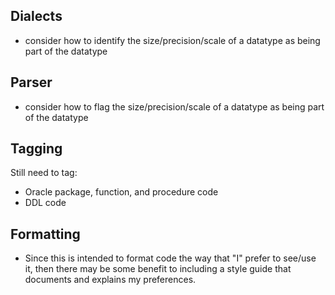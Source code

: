 
## Dialects

* consider how to identify the size/precision/scale of a datatype as being part
of the datatype

## Parser

* consider how to flag the size/precision/scale of a datatype as being part of
the datatype

## Tagging

Still need to tag:

* Oracle package, function, and procedure code
* DDL code

## Formatting

* Since this is intended to format code the way that "I" prefer to see/use it,
then there may be some benefit to including a style guide that documents and
explains my preferences.
